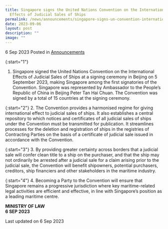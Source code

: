 ```yaml
---
title: Singapore signs the United Nations Convention on the International
  Effects of Judicial Sales of Ships
permalink: /news/announcements/singapore-signs-un-convention-international-effects-of-judicial-sales-of-ships/
date: 2023-09-06
layout: post
description: ""
image: ""
---
```

6 Sep 2023 Posted in [Announcements](/news/announcements)

{:start="1"}
1. Singapore signed the United Nations Convention on the International Effects of Judicial Sales of Ships at a signing ceremony in Beijing on 5 September 2023, making Singapore among the first signatories of the Convention. Singapore was represented by Ambassador to the People’s Republic of China in Beijing Peter Tan Hai Chuan. The Convention was signed by a total of 15 countries at the signing ceremony. 

{:start="2"}
2. The Convention provides a harmonised regime for giving international effect to judicial sales of ships. It also establishes a central repository to which notices and certificates of all judicial sales of ships under the Convention must be transmitted for publication. It streamlines processes for the deletion and registration of ships in the registries of Contracting Parties on the basis of a certificate of judicial sale issued in accordance with the Convention. 

{:start="3"}
3. By providing greater certainty across borders that a judicial sale will confer clean title to a ship on the purchaser, and that the ship may not ordinarily be arrested after a judicial sale for a claim arising prior to the judicial sale, the Convention will benefit shipowners, potential purchasers, creditors, ship financiers and other stakeholders in the maritime industry. 

{:start="4"}
4. Becoming a Party to the Convention will ensure that Singapore remains a progressive jurisdiction where key maritime-related legal activities are efficient and effective, in line with Singapore’s position as a leading maritime centre.

**MINISTRY OF LAW**
<br>**6 SEP 2023**

<p class="right-side-updated">Last updated on 6 Sep 2023</p>